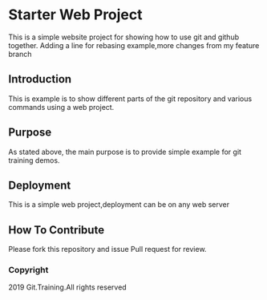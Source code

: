 # Starter Web Project

This is a simple website project for 
showing how to use git and github together.
Adding a line for rebasing example,more changes
from my feature branch

## Introduction

This is example is to show different parts
of the git repository and various commands 
using a web project.

## Purpose

As stated above, the main purpose is to 
provide simple example for git training demos.

## Deployment

This is a simple web project,deployment
can be on any web server

## How To Contribute

Please fork this repository and issue Pull 
request for review.

### Copyright

2019 Git.Training.All rights reserved
